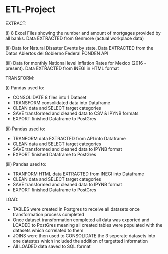 # ETL-Project

EXTRACT:

(i) 8 Excel Files showing the number and amount of mortgages provided by all banks. Data EXTRACTED from Genmore (actual workplace data)

(ii) Data for Natural Disaster Events by state. Data EXTRACTED from the Datos Abiertos del Gobierno Federal FONDEN API

(iii) Data for monthly National level Inflation Rates for Mexico (2016 - present). Data EXTRACTED from INEGI in HTML format

TRANSFORM:

(i) Pandas used to:
- CONSOLIDATE 8 files into 1 Dataset 
- TRANSFORM consolidated data into Dataframe
- CLEAN data and SELECT target categories
- SAVE transformed and cleaned data to CSV & IPYNB formats
- EXPORT finished Dataframe to PostGres

(ii) Pandas used to: 
- TRANFORM data EXTRACTED from API into Dataframe
- CLEAN data and SELECT target categories
- SAVE transformed and cleaned data to IPYNB format
- EXPORT finished Dataframe to PostGres

(iii) Pandas used to: 
- TRANFORM HTML data EXTRACTED from INEGI into Dataframe
- CLEAN data and SELECT target categories
- SAVE transformed and cleaned data to IPYNB format
- EXPORT finished Dataframe to PostGres

LOAD:
- TABLES were created in Postgres to receive all datasets once transformation process completed
- Once dataset transformation completed all data was exported and LOADED to PostGres meaning all created tables were populated with the datasets which correlated to them
- JOINS were then used to CONSOLIDATE the 3 seperate datasets into one datestes which included the addition of targetted information
- All LOADED data saved to SQL format

